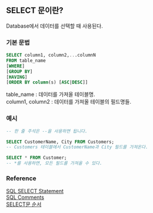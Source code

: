 ## SELECT 문이란?
Database에서 데이터를 선택할 때 사용된다.

### 기본 문법

```sql
SELECT column1, column2,...columnN 
FROM table_name
[WHERE]
[GROUP BY]
[HAVING]
[ORDER BY column(s) [ASC|DESC]]
```
table_name : 데이터를 가져올 테이블명.<br>
column1, column2 : 데이터를 가져올 테이블의 필드명들.<br>

### 예시
```sql
-- 한 줄 주석은 --을 사용하면 됩니다.

SELECT CustomerName, City FROM Customers;
-- Customers 테이블에서 CustomerName과 City 필드를 가져온다.

SELECT * FROM Customer;
-- *를 사용하면, 모든 필드를 가져올 수 있다.
```

### Reference
[SQL SELECT Statement](https://www.w3schools.com/sql/sql_select.asp)<br>
[SQL Comments](https://www.w3schools.com/sql/sql_comments.asp)<br>
[SELECT문 순서](https://www.tutorialsteacher.com/sql/sql-orderby)<br>
